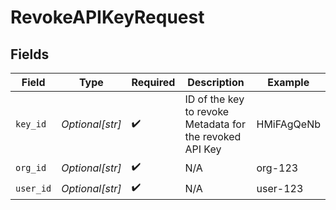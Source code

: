 # RevokeAPIKeyRequest


## Fields

| Field                                                     | Type                                                      | Required                                                  | Description                                               | Example                                                   |
| --------------------------------------------------------- | --------------------------------------------------------- | --------------------------------------------------------- | --------------------------------------------------------- | --------------------------------------------------------- |
| `key_id`                                                  | *Optional[str]*                                           | :heavy_check_mark:                                        | ID of the key to revoke<br/> Metadata for the revoked API Key | HMiFAgQeNb                                                |
| `org_id`                                                  | *Optional[str]*                                           | :heavy_check_mark:                                        | N/A                                                       | org-123                                                   |
| `user_id`                                                 | *Optional[str]*                                           | :heavy_check_mark:                                        | N/A                                                       | user-123                                                  |